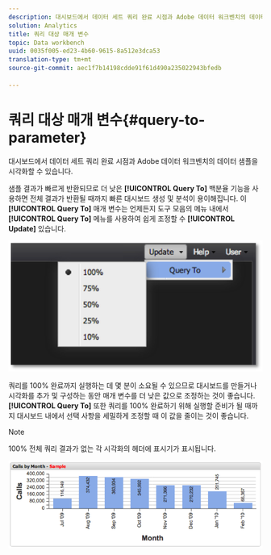 ```yaml
---
description: 대시보드에서 데이터 세트 쿼리 완료 시점과 Adobe 데이터 워크벤치의 데이터 샘플을 시각화할 수 있습니다.
solution: Analytics
title: 쿼리 대상 매개 변수
topic: Data workbench
uuid: 0035f005-ed23-4b60-9615-8a512e3dca53
translation-type: tm+mt
source-git-commit: aec1f7b14198cdde91f61d490a235022943bfedb

---
```



# 쿼리 대상 매개 변수{#query-to-parameter}

대시보드에서 데이터 세트 쿼리 완료 시점과 Adobe 데이터 워크벤치의 데이터 샘플을 시각화할 수 있습니다.

샘플 결과가 빠르게 반환되므로 더 낮은 **[!UICONTROL Query To]** 백분율 기능을 사용하면 전체 결과가 반환될 때까지 빠른 대시보드 생성 및 분석이 용이해집니다. 이 **[!UICONTROL Query To]** 매개 변수는 언제든지 도구 모음의 메뉴 내에서 **[!UICONTROL Query To]** 메뉴를 사용하여 쉽게 조정할 수 **[!UICONTROL Update]** 있습니다.

![](assets/query_to.png)

쿼리를 100% 완료까지 실행하는 데 몇 분이 소요될 수 있으므로 대시보드를 만들거나 시각화를 추가 및 구성하는 동안 매개 변수를 더 낮은 값으로 조정하는 것이 좋습니다. **[!UICONTROL Query To]** 또한 쿼리를 100% 완료하기 위해 실행할 준비가 될 때까지 대시보드 내에서 선택 사항을 세밀하게 조정할 때 이 값을 줄이는 것이 좋습니다.

>[!NOTE]
>
>100% 전체 쿼리 결과가 없는 각 시각화의 헤더에 표시기가 표시됩니다.

![](assets/query_to2.png)

